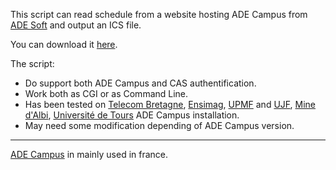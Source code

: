 This script can read schedule from a website hosting ADE Campus from [ADE Soft](http://www.adesoft.com/) and output an ICS file.

You can download it [here](http://ade2ics.googlecode.com/files/ade2ics-v3.3.pl).

The script:
  * Do support both ADE Campus and CAS authentification.
  * Work both as CGI or as Command Line.
  * Has been tested on [Telecom Bretagne](http://www.telecom-bretagne.eu), [Ensimag](http://ensimag.grenoble-inp.fr/), [UPMF](http://www.upmf-grenoble.fr) and [UJF](http://www.ujf-grenoble.fr), [Mine d'Albi](http://www.mines-albi.fr/), [Université de Tours](http://www.univ-tours.fr/) ADE Campus installation.
  * May need some modification depending of ADE Campus version.


---

[ADE Campus](http://fr.adesoft.com/) in mainly used in france.